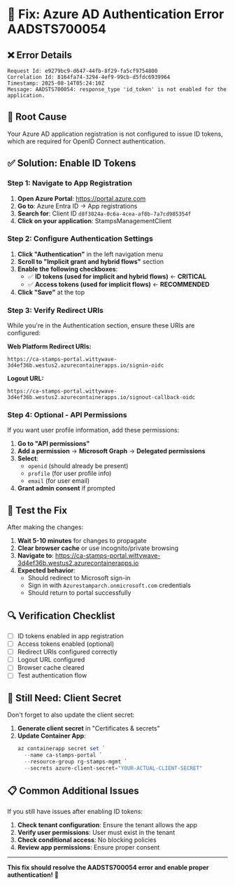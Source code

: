 # 🔧 Fix: Azure AD Authentication Error AADSTS700054

## ❌ **Error Details**
```
Request Id: e9279bc9-d647-44fb-8f29-fa5cf9754800
Correlation Id: 8164fa74-3294-4ef9-99cb-d5fdc6939964
Timestamp: 2025-08-14T05:24:10Z
Message: AADSTS700054: response_type 'id_token' is not enabled for the application.
```

## 🎯 **Root Cause**
Your Azure AD application registration is not configured to issue ID tokens, which are required for OpenID Connect authentication.

## ✅ **Solution: Enable ID Tokens**

### **Step 1: Navigate to App Registration**
1. **Open Azure Portal**: https://portal.azure.com
2. **Go to**: Azure Entra ID → App registrations
3. **Search for**: Client ID `d8f3024a-0c6a-4cea-af8b-7a7cd985354f`
4. **Click on your application**: StampsManagementClient

### **Step 2: Configure Authentication Settings**
1. **Click "Authentication"** in the left navigation menu
2. **Scroll to "Implicit grant and hybrid flows"** section
3. **Enable the following checkboxes**:
   - ✅ **ID tokens (used for implicit and hybrid flows)** ← **CRITICAL**
   - ✅ **Access tokens (used for implicit flows)** ← **RECOMMENDED**
4. **Click "Save"** at the top

### **Step 3: Verify Redirect URIs**
While you're in the Authentication section, ensure these URIs are configured:

**Web Platform Redirect URIs:**
```
https://ca-stamps-portal.wittywave-3d4ef36b.westus2.azurecontainerapps.io/signin-oidc
```

**Logout URL:**
```
https://ca-stamps-portal.wittywave-3d4ef36b.westus2.azurecontainerapps.io/signout-callback-oidc
```

### **Step 4: Optional - API Permissions**
If you want user profile information, add these permissions:
1. **Go to "API permissions"**
2. **Add a permission** → **Microsoft Graph** → **Delegated permissions**
3. **Select**:
   - `openid` (should already be present)
   - `profile` (for user profile info)
   - `email` (for user email)
4. **Grant admin consent** if prompted

## 🧪 **Test the Fix**

After making the changes:

1. **Wait 5-10 minutes** for changes to propagate
2. **Clear browser cache** or use incognito/private browsing
3. **Navigate to**: https://ca-stamps-portal.wittywave-3d4ef36b.westus2.azurecontainerapps.io
4. **Expected behavior**: 
   - Should redirect to Microsoft sign-in
   - Sign in with `Azurestamparch.onmicrosoft.com` credentials
   - Should return to portal successfully

## 🔍 **Verification Checklist**

- [ ] ID tokens enabled in app registration
- [ ] Access tokens enabled (optional)
- [ ] Redirect URIs configured correctly
- [ ] Logout URL configured
- [ ] Browser cache cleared
- [ ] Test authentication flow

## 🚨 **Still Need: Client Secret**

Don't forget to also update the client secret:
1. **Generate client secret** in "Certificates & secrets"
2. **Update Container App**:
   ```powershell
   az containerapp secret set `
     --name ca-stamps-portal `
     --resource-group rg-stamps-mgmt `
     --secrets azure-client-secret="YOUR-ACTUAL-CLIENT-SECRET"
   ```

## 📋 **Common Additional Issues**

If you still have issues after enabling ID tokens:

1. **Check tenant configuration**: Ensure the tenant allows the app
2. **Verify user permissions**: User must exist in the tenant
3. **Check conditional access**: No blocking policies
4. **Review app permissions**: Ensure proper consent

---

**This fix should resolve the AADSTS700054 error and enable proper authentication!** 🎉


